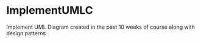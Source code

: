 # ImplementUMLC
 Implement UML Diagram created in the past 10 weeks of course along with design patterns 
